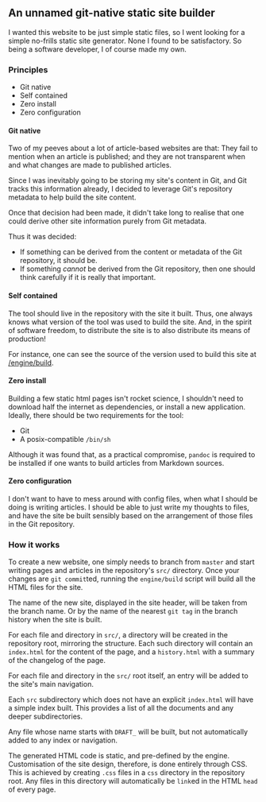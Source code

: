 ## An unnamed git-native static site builder

I wanted this website to be just simple static files, so I went looking for a simple no-frills static site generator.  None I found to be satisfactory.  So being a software developer, I of course made my own.

### Principles

* Git native
* Self contained
* Zero install
* Zero configuration

#### Git native

Two of my peeves about a lot of article-based websites are that: They fail to mention when an article is published; and they are not transparent when and what changes are made to published articles.

Since I was inevitably going to be storing my site's content in Git, and Git tracks this information already, I decided to leverage Git's repository metadata to help build the site content.

Once that decision had been made, it didn't take long to realise that one could derive other site information purely from Git metadata.

Thus it was decided:

* If something can be derived from the content or metadata of the Git repository, it should be.
* If something _cannot_ be derived from the Git repository, then one should think carefully if it is really that important.

#### Self contained

The tool should live in the repository with the site it built.  Thus, one always knows what version of the tool was used to build the site.  And, in the spirit of software freedom, to distribute the site is to also distribute its means of production!

For instance, one can see the source of the version used to build this site at [/engine/build](/engine/build).

#### Zero install

Building a few static html pages isn't rocket science, I shouldn't need to download half the internet as dependencies, or install a new application.  Ideally, there should be two requirements for the tool:

* Git
* A posix-compatible `/bin/sh`

Although it was found that, as a practical compromise, `pandoc` is required to be installed if one wants to build articles from Markdown sources.

#### Zero configuration

I don't want to have to mess around with config files, when what I should be doing is writing articles.  I should be able to just write my thoughts to files, and have the site be built sensibly based on the arrangement of those files in the Git repository.


### How it works

To create a new website, one simply needs to branch from `master` and start writing pages and articles in the repository's `src/` directory.  Once your changes are `git commit`ted, running the `engine/build` script will build all the HTML files for the site.

The name of the new site, displayed in the site header, will be taken from the branch name. Or by the name of the nearest `git tag` in the branch history when the site is built.

For each file and directory in `src/`, a directory will be created in the repository root, mirroring the structure.  Each such directory will contain an `index.html` for the content of the page, and a `history.html` with a summary of the changelog of the page.

For each file and directory in the `src/` root itself, an entry will be added to the site's main navigation.

Each `src` subdirectory which does not have an explicit `index.html` will have a simple index built.  This provides a list of all the documents and any deeper subdirectories.

Any file whose name starts with `DRAFT_` will be built, but not automatically added to any index or navigation.

The generated HTML code is static, and pre-defined by the engine.  Customisation of the site design, therefore, is done entirely through CSS.  This is achieved by creating `.css` files in a `css` directory in the repository root.  Any files in this directory will automatically be `link`ed in the HTML `head` of every page.
